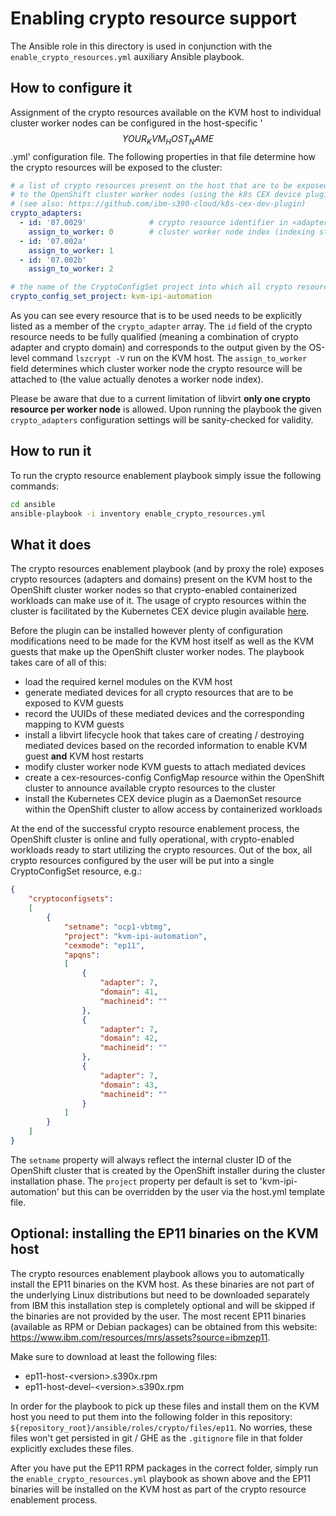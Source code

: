 # Enabling crypto resource support

The Ansible role in this directory is used in conjunction with the `enable_crypto_resources.yml` auxiliary Ansible playbook.

## How to configure it

Assignment of the crypto resources available on the KVM host to individual cluster worker nodes can be configured in the host-specific '$$YOUR_KVM_HOST_NAME$$.yml' configuration file. The following properties in that file determine how the crypto resources will be exposed to the cluster:

```yaml
# a list of crypto resources present on the host that are to be exposed
# to the OpenShift cluster worker nodes (using the k8s CEX device plugin)
# (see also: https://github.com/ibm-s390-cloud/k8s-cex-dev-plugin)
crypto_adapters:
  - id: '07.0029'              # crypto resource identifier in <adapter>.<domain> format using **hexadecimal** values
    assign_to_worker: 0        # cluster worker node index (indexing starts at zero)
  - id: '07.002a'
    assign_to_worker: 1
  - id: '07.002b'
    assign_to_worker: 2

# the name of the CryptoConfigSet project into which all crypto resources will be put
crypto_config_set_project: kvm-ipi-automation
```

As you can see every resource that is to be used needs to be explicitly listed as a member of the  `crypto_adapter` array. The `id` field of the crypto resource needs to be fully qualified (meaning a combination of crypto adapter and crypto domain) and corresponds to the output given by the OS-level command `lszcrypt -V` run on the KVM host. The `assign_to_worker` field determines which cluster worker node the crypto resource will be attached to (the value actually denotes a worker node index).

Please be aware that due to a current limitation of libvirt **only one crypto resource per worker node** is allowed. Upon running the playbook the given `crypto_adapters` configuration settings will be sanity-checked for validity.

## How to run it

To run the crypto resource enablement playbook simply issue the following commands:

```bash
cd ansible
ansible-playbook -i inventory enable_crypto_resources.yml
```

## What it does

The crypto resources enablement playbook (and by proxy the role) exposes crypto resources (adapters and domains) present on the KVM host to the OpenShift cluster worker nodes so that crypto-enabled containerized workloads can make use of it. The usage of crypto resources within the cluster is facilitated by the Kubernetes CEX device plugin available [here](https://github.com/ibm-s390-cloud/k8s-cex-dev-plugin).

Before the plugin can be installed however plenty of configuration modifications need to be made for the KVM host itself as well as the KVM guests that make up the OpenShift cluster worker nodes. The playbook takes care of all of this:

- load the required kernel modules on the KVM host
- generate mediated devices for all crypto resources that are to be exposed to KVM guests
- record the UUIDs of these mediated devices and the corresponding mapping to KVM guests
- install a libvirt lifecycle hook that takes care of creating / destroying mediated devices based on the recorded information to enable KVM guest **and** KVM host restarts
- modify cluster worker node KVM guests to attach mediated devices
- create a cex-resources-config ConfigMap resource within the OpenShift cluster to announce available crypto resources to the cluster
- install the Kubernetes CEX device plugin as a DaemonSet resource within the OpenShift cluster to allow access by containerized workloads

At the end of the successful crypto resource enablement process, the OpenShift cluster is online and fully operational, with crypto-enabled workloads ready to start utilizing the crypto resources. Out of the box, all crypto resources configured by the user will be put into a single CryptoConfigSet resource, e.g.:

```json
{
    "cryptoconfigsets":
    [
        {
            "setname": "ocp1-vbtmg",
            "project": "kvm-ipi-automation",
            "cexmode": "ep11",
            "apqns":
            [
                {
                    "adapter": 7,
                    "domain": 41,
                    "machineid": ""
                },
                {
                    "adapter": 7,
                    "domain": 42,
                    "machineid": ""
                },
                {
                    "adapter": 7,
                    "domain": 43,
                    "machineid": ""
                }
            ]
        }
    ]
}
```

The `setname` property will always reflect the internal cluster ID of the OpenShift cluster that is created by the OpenShift installer during the cluster installation phase. The `project` property per default is set to 'kvm-ipi-automation' but this can be overridden by the user via the host.yml template file.

## Optional: installing the EP11 binaries on the KVM host

The crypto resources enablement playbook allows you to automatically install the EP11 binaries on the KVM host. As these binaries are not part of the underlying Linux distributions but need to be downloaded separately from IBM this installation step is completely optional and will be skipped if the binaries are not provided by the user. The most recent EP11 binaries (available as RPM or Debian packages) can be obtained from this website: <https://www.ibm.com/resources/mrs/assets?source=ibmzep11>.

Make sure to download at least the following files:

- ep11-host-\<version\>.s390x.rpm
- ep11-host-devel-\<version\>.s390x.rpm

In order for the playbook to pick up these files and install them on the KVM host you need to put them into the following folder in this repository: `${repository_root}/ansible/roles/crypto/files/ep11`. No worries, these files won't get persisted in git / GHE as the `.gitignore` file in that folder explicitly excludes these files.

After you have put the EP11 RPM packages in the correct folder, simply run the `enable_crypto_resources.yml` playbook as shown above and the EP11 binaries will be installed on the KVM host as part of the crypto resource enablement process.
